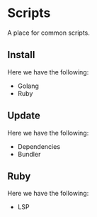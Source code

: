 # Scripts

A place for common scripts.

## Install

Here we have the following:
- Golang
- Ruby

## Update

Here we have the following:
- Dependencies
- Bundler

## Ruby

Here we have the following:
- LSP
